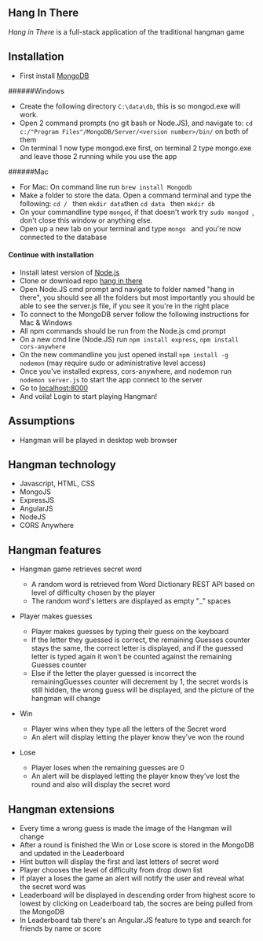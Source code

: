 Hang In There
-----------------

_Hang in There_ is a full-stack application of the traditional hangman game


Installation
-----------------

* First install [MongoDB](https://www.mongodb.com/download-center)
    
######Windows

* Create the following directory `C:\data\db`, this is so mongod.exe will work.
* Open 2 command prompts (no git bash or Node.JS), and navigate to: `cd c:/"Program Files"/MongoDB/Server/<version number>/bin/` on both of them
* On terminal 1 now type mongod.exe first, on terminal 2 type mongo.exe and leave those 2 running while you use the app

######Mac

* For Mac: On command line run `brew install Mongodb` 
* Make a folder to store the data. Open a command terminal and type the following: `cd / ` then `mkdir data`then `cd data ` then `mkdir db`
* On your commandline type `mongod`, if that doesn't work try `sudo mongod `, don't close this window or anything else. 
* Open up a new tab on your terminal and type `mongo ` and you're now connected to the database

#### Continue with installation

* Install latest version of [Node.js](https://nodejs.org/en/download/current/)
* Clone or download repo [hang in there](https://github.com/AlexFloresGreer/hang_in_there)
* Open Node.JS cmd prompt and navigate to folder named "hang in there", you should see all the folders but most importantly you should be able to see the server.js file, if you see it you're in the right place
* To connect to the MongoDB server follow the following instructions for Mac & Windows
* All npm commands should be run from the Node.js cmd prompt
* On a new cmd line (Node.JS) run `npm install express`, `npm install cors-anywhere`
* On the new commandline you just opened install `npm install -g nodemon`  (may require sudo or administrative level access)
* Once you've installed express, cors-anywhere, and nodemon run `nodemon server.js` to start the app connect to the server
* Go to [localhost:8000](http://localhost:8000/)
* And voila! Login to start playing Hangman!


Assumptions
-----------------

* Hangman will be played in desktop web browser

Hangman technology
-----------------

* Javascript, HTML, CSS
* MongoJS
* ExpressJS
* AngularJS
* NodeJS
* CORS Anywhere

Hangman features
-----------------

* Hangman game retrieves secret word
  - A random word is retrieved from Word Dictionary REST API based on level of difficulty chosen by the player
  - The random word's letters are displayed as empty "_" spaces

* Player makes guesses
  - Player makes guesses by typing their guess on the keyboard
  - If the letter they guessed is correct, the remaining Guesses counter stays the same, the correct letter is displayed, and if the guessed letter is typed again it won't be counted against the remaining Guesses counter
  - Else if the letter the player guessed is incorrect the remainingGuesses counter will decrement by 1, the secret words is still hidden, the wrong guess will be displayed, and the picture of the hangman will change
  
* Win
  - Player wins when they type all the letters of the Secret word
  - An alert will display letting the player know they've won the round
  
* Lose
  - Player loses when the remaining guesses are 0
  - An alert will be displayed letting the player know they've lost the round and also will display the secret word

Hangman extensions
-----------------

* Every time a wrong guess is made the image of the Hangman will change
* After a round is finished the Win or Lose score is stored in the MongoDB and updated in the Leaderboard
* Hint button will display the first and last letters of secret word
* Player chooses the level of difficulty from drop down list
* If player a loses the game an alert will notify the user and reveal what the secret word was
* Leaderboard will be displayed in descending order from highest score to lowest by clicking on Leaderboard tab, the socres are being pulled from the MongoDB
* In Leaderboard tab there's an Angular.JS feature to type and search for friends by name or score
